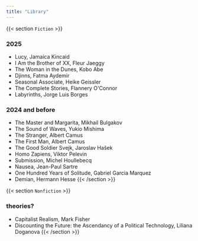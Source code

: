 ```yaml
---
title: "Library"
---
```


{{< section `Fiction` >}}
### 2025
- Lucy, Jamaica Kincaid
- I Am the Brother of XX, Fleur Jaeggy
- The Woman in the Dunes, Kobo Abe
- Djinns, Fatma Aydemir
- Seasonal Associate, Heike Geissler
- The Complete Stories, Flannery O'Connor
- Labyrinths, Jorge Luis Borges
### 2024 and before
- The Master and Margarita, Mikhail Bulgakov
- The Sound of Waves, Yukio Mishima
- The Stranger, Albert Camus
- The First Man, Albert Camus
- The Good Soldier Svejk, Jaroslav Hašek
- Homo Zapiens, Viktor Pelevin
- Submission, Michel Houllebecq
- Nausea, Jean-Paul Sartre
- One Hundred Years of Solitude, Gabriel Garcia Marquez
- Demian, Hermann Hesse
{{< /section >}}


{{< section `Nonfiction` >}}
### theories?
- Capitalist Realism, Mark Fisher
- Discounting the Future: the Ascendancy of a Political Technology, Liliana Doganova
{{< /section >}}


